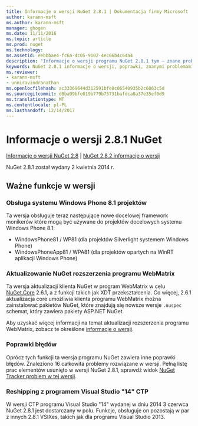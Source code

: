 ```yaml
---
title: Informacje o wersji NuGet 2.8.1 | Dokumentacja firmy Microsoft
author: karann-msft
ms.author: karann-msft
manager: ghogen
ms.date: 11/11/2016
ms.topic: article
ms.prod: nuget
ms.technology: 
ms.assetid: eebbbae4-fc6a-4c05-9102-4ec66b4c64a4
description: "Informacje o wersji programu NuGet 2.8.1 tym — znane problemy, poprawki, dodatkowe funkcje i dcr."
keywords: NuGet 2.8.1 informacje o wersji, poprawki, znanymi problemami, nowe funkcje, dcr
ms.reviewer:
- karann-msft
- unniravindranathan
ms.openlocfilehash: ac33369644d312591bfe8c06540935b2c6063c5d
ms.sourcegitcommit: d0ba99bfe019b779b75731bafdca8a37e35ef0d9
ms.translationtype: MT
ms.contentlocale: pl-PL
ms.lasthandoff: 12/14/2017
---
```

# <a name="nuget-281-release-notes"></a>Informacje o wersji 2.8.1 NuGet

[Informacje o wersji NuGet 2.8](../release-notes/nuget-2.8.md) | [NuGet 2.8.2 informacje o wersji](../release-notes/nuget-2.8.2.md)

NuGet 2.8.1 został wydany 2 kwietnia 2014 r.

## <a name="notable-features-in-the-release"></a>Ważne funkcje w wersji

### <a name="support-for-windows-phone-81-projects"></a>Obsługa systemu Windows Phone 8.1 projektów
Ta wersja obsługuje teraz następujące nowe docelowej framework monikerów które mogą być używane do projektów docelowych systemu Windows Phone 8.1:

* WindowsPhone81 / WP81 (dla projektów Silverlight systemem Windows Phone)
* WindowsPhoneApp81 / WPA81 (dla projektów opartych na WinRT aplikacji Windows Phone)

### <a name="update-of-the-nuget-webmatrix-extension"></a>Aktualizowanie NuGet rozszerzenia programu WebMatrix
Ta wersja aktualizacji klienta NuGet w program WebMatrix w celu [NuGet.Core](https://www.nuget.org/packages/Nuget.Core/2.6.1) 2.6.1, a z funkcji takich jak XDT przekształcenia. Co więcej, 2.6.1 aktualizacja core umożliwia klienta programu WebMatrix można zainstalować pakietów NuGet, które znajdują się nowsze wersje `.nuspec` schemat, który zawiera pakiety ASP.NET NuGet.

Aby uzyskać więcej informacji na temat aktualizacji rozszerzenia programu WebMatrix, zobacz te określone [informacje o wersji](../release-notes/nuget-2.6.1-for-WebMatrix.md).

### <a name="bug-fixes"></a>Poprawki błędów
Oprócz tych funkcji ta wersja programu NuGet zawiera inne poprawki błędów. Znaleziono 16 całkowita problemy rozwiązane w wersji. Pełną listę prac elementów usunięto w wersji NuGet 2.8.1, sprawdź widok [NuGet Tracker problem w tej wersji](https://nuget.codeplex.com/workitem/list/advanced?keyword=&status=All&type=All&priority=All&release=NuGet%202.8.1&assignedTo=All&component=All&sortField=LastUpdatedDate&sortDirection=Descending&page=0&reasonClosed=All).

### <a name="reshipping-with-visual-studio-14-ctp"></a>Reshipping z programem Visual Studio "14" CTP
W wersji CTP programu Visual Studio "14" wydanej w dniu 2014 3 czerwca NuGet 2.8.1 jest dostarczany w polu. Funkcje, obsługuje on pozostają w par z innych 2.8.1 VSIXes, takich jak dla programu Visual Studio 2013.
